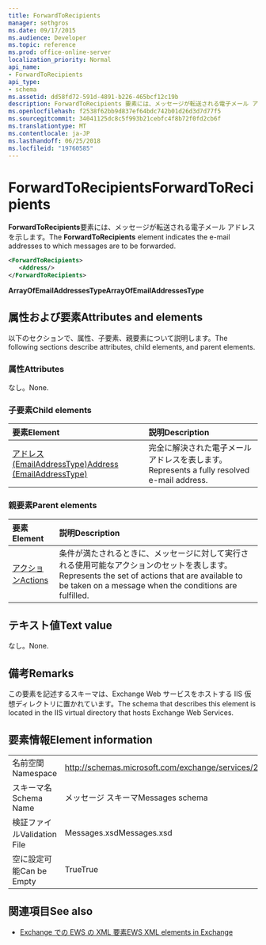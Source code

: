 ```yaml
---
title: ForwardToRecipients
manager: sethgros
ms.date: 09/17/2015
ms.audience: Developer
ms.topic: reference
ms.prod: office-online-server
localization_priority: Normal
api_name:
- ForwardToRecipients
api_type:
- schema
ms.assetid: dd58fd72-591d-4891-b226-465bcf12c19b
description: ForwardToRecipients 要素には、メッセージが転送される電子メール アドレスを示します。
ms.openlocfilehash: f2538f62bb9d837ef64bdc742b01d26d3d7d77f5
ms.sourcegitcommit: 34041125dc8c5f993b21cebfc4f8b72f0fd2cb6f
ms.translationtype: MT
ms.contentlocale: ja-JP
ms.lasthandoff: 06/25/2018
ms.locfileid: "19760585"
---
```

# <a name="forwardtorecipients"></a><span data-ttu-id="3f7b5-103">ForwardToRecipients</span><span class="sxs-lookup"><span data-stu-id="3f7b5-103">ForwardToRecipients</span></span>

<span data-ttu-id="3f7b5-104">**ForwardToRecipients**要素には、メッセージが転送される電子メール アドレスを示します。</span><span class="sxs-lookup"><span data-stu-id="3f7b5-104">The **ForwardToRecipients** element indicates the e-mail addresses to which messages are to be forwarded.</span></span> 
  
```XML
<ForwardToRecipients>
   <Address/>
</ForwardToRecipients>
```

 <span data-ttu-id="3f7b5-105">**ArrayOfEmailAddressesType**</span><span class="sxs-lookup"><span data-stu-id="3f7b5-105">**ArrayOfEmailAddressesType**</span></span>
## <a name="attributes-and-elements"></a><span data-ttu-id="3f7b5-106">属性および要素</span><span class="sxs-lookup"><span data-stu-id="3f7b5-106">Attributes and elements</span></span>

<span data-ttu-id="3f7b5-107">以下のセクションで、属性、子要素、親要素について説明します。</span><span class="sxs-lookup"><span data-stu-id="3f7b5-107">The following sections describe attributes, child elements, and parent elements.</span></span>
  
### <a name="attributes"></a><span data-ttu-id="3f7b5-108">属性</span><span class="sxs-lookup"><span data-stu-id="3f7b5-108">Attributes</span></span>

<span data-ttu-id="3f7b5-109">なし。</span><span class="sxs-lookup"><span data-stu-id="3f7b5-109">None.</span></span>
  
### <a name="child-elements"></a><span data-ttu-id="3f7b5-110">子要素</span><span class="sxs-lookup"><span data-stu-id="3f7b5-110">Child elements</span></span>

|<span data-ttu-id="3f7b5-111">**要素**</span><span class="sxs-lookup"><span data-stu-id="3f7b5-111">**Element**</span></span>|<span data-ttu-id="3f7b5-112">**説明**</span><span class="sxs-lookup"><span data-stu-id="3f7b5-112">**Description**</span></span>|
|:-----|:-----|
|[<span data-ttu-id="3f7b5-113">アドレス (EmailAddressType)</span><span class="sxs-lookup"><span data-stu-id="3f7b5-113">Address (EmailAddressType)</span></span>](address-emailaddresstype.md) <br/> |<span data-ttu-id="3f7b5-114">完全に解決された電子メール アドレスを表します。</span><span class="sxs-lookup"><span data-stu-id="3f7b5-114">Represents a fully resolved e-mail address.</span></span>  <br/> |
   
### <a name="parent-elements"></a><span data-ttu-id="3f7b5-115">親要素</span><span class="sxs-lookup"><span data-stu-id="3f7b5-115">Parent elements</span></span>

|<span data-ttu-id="3f7b5-116">**要素**</span><span class="sxs-lookup"><span data-stu-id="3f7b5-116">**Element**</span></span>|<span data-ttu-id="3f7b5-117">**説明**</span><span class="sxs-lookup"><span data-stu-id="3f7b5-117">**Description**</span></span>|
|:-----|:-----|
|[<span data-ttu-id="3f7b5-118">アクション</span><span class="sxs-lookup"><span data-stu-id="3f7b5-118">Actions</span></span>](actions.md) <br/> |<span data-ttu-id="3f7b5-119">条件が満たされるときに、メッセージに対して実行される使用可能なアクションのセットを表します。</span><span class="sxs-lookup"><span data-stu-id="3f7b5-119">Represents the set of actions that are available to be taken on a message when the conditions are fulfilled.</span></span>  <br/> |
   
## <a name="text-value"></a><span data-ttu-id="3f7b5-120">テキスト値</span><span class="sxs-lookup"><span data-stu-id="3f7b5-120">Text value</span></span>

<span data-ttu-id="3f7b5-121">なし。</span><span class="sxs-lookup"><span data-stu-id="3f7b5-121">None.</span></span>
  
## <a name="remarks"></a><span data-ttu-id="3f7b5-122">備考</span><span class="sxs-lookup"><span data-stu-id="3f7b5-122">Remarks</span></span>

<span data-ttu-id="3f7b5-123">この要素を記述するスキーマは、Exchange Web サービスをホストする IIS 仮想ディレクトリに置かれています。</span><span class="sxs-lookup"><span data-stu-id="3f7b5-123">The schema that describes this element is located in the IIS virtual directory that hosts Exchange Web Services.</span></span>
  
## <a name="element-information"></a><span data-ttu-id="3f7b5-124">要素情報</span><span class="sxs-lookup"><span data-stu-id="3f7b5-124">Element information</span></span>

|||
|:-----|:-----|
|<span data-ttu-id="3f7b5-125">名前空間</span><span class="sxs-lookup"><span data-stu-id="3f7b5-125">Namespace</span></span>  <br/> |http://schemas.microsoft.com/exchange/services/2006/messages  <br/> |
|<span data-ttu-id="3f7b5-126">スキーマ名</span><span class="sxs-lookup"><span data-stu-id="3f7b5-126">Schema Name</span></span>  <br/> |<span data-ttu-id="3f7b5-127">メッセージ スキーマ</span><span class="sxs-lookup"><span data-stu-id="3f7b5-127">Messages schema</span></span>  <br/> |
|<span data-ttu-id="3f7b5-128">検証ファイル</span><span class="sxs-lookup"><span data-stu-id="3f7b5-128">Validation File</span></span>  <br/> |<span data-ttu-id="3f7b5-129">Messages.xsd</span><span class="sxs-lookup"><span data-stu-id="3f7b5-129">Messages.xsd</span></span>  <br/> |
|<span data-ttu-id="3f7b5-130">空に設定可能</span><span class="sxs-lookup"><span data-stu-id="3f7b5-130">Can be Empty</span></span>  <br/> |<span data-ttu-id="3f7b5-131">True</span><span class="sxs-lookup"><span data-stu-id="3f7b5-131">True</span></span>  <br/> |
   
## <a name="see-also"></a><span data-ttu-id="3f7b5-132">関連項目</span><span class="sxs-lookup"><span data-stu-id="3f7b5-132">See also</span></span>



- [<span data-ttu-id="3f7b5-133">Exchange での EWS の XML 要素</span><span class="sxs-lookup"><span data-stu-id="3f7b5-133">EWS XML elements in Exchange</span></span>](ews-xml-elements-in-exchange.md)


